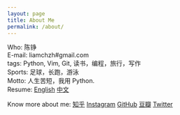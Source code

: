 ```yaml
---
layout: page
title: About Me
permalink: /about/
---
```


Who: 陈铮  
E-mail: liamchzh#gmail.com  
tags: Python, Vim, Git, 读书，编程，旅行，写作  
Sports: 足球，长跑，游泳  
Motto: 人生苦短，我用 Python.  
Resume: [English](/about/resume.pdf) [中文](/about/Resume_cn.pdf)

Know more about me: [知乎](http://www.zhihu.com/people/liamchzh) [Instagram](https://www.instagram.com/liamchzh/) [GitHub](https://github.com/liamchzh) [豆瓣](http://www.douban.com/people/liamchzh/) [Twitter](https://twitter.com/liamchzh)
